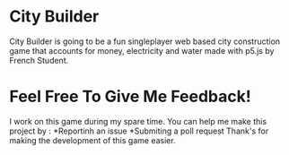 # City Builder
City Builder is going to be a fun singleplayer web based city construction game that accounts for money, electricity and water made with p5.js by French Student.
# Feel Free To Give Me Feedback!
I work on this game during my spare time.
You can help me make this project by :
*Reportinh an issue
*Submiting a poll request
Thank's for making the development of this game easier.

